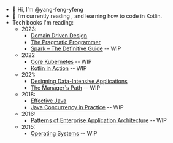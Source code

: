 - 👋 Hi, I’m @yang-feng-yfeng
- 🌱 I’m currently reading , and learning how to code in Kotlin.
- Tech books I'm reading:
  - 2023:
    - [Domain Driven Design](https://a.co/d/gmy5aVO)
    - [The Pragmatic Programmer](https://amzn.eu/d/a2FwRgx)
    - [Spark – The Definitive Guide](https://amzn.eu/d/j31VXLA) -- WIP
  - 2022
    - [Core Kubernetes](https://www.manning.com/books/core-kubernetes) -- WIP
    - [Kotlin in Action](https://www.manning.com/books/kotlin-in-action-second-edition) -- WIP
  - 2021:
    - [Designing Data-Intensive Applications](https://amzn.eu/d/6TtiWNG)
    - [The Manager`s Path](https://amzn.eu/d/1UVXskt) -- WIP
  - 2018:
    - [Effective Java](https://amzn.eu/d/g7WvK5J)
    - [Java Concurrency in Practice](https://amzn.eu/d/jk8NfgT) -- WIP
  - 2016:  
    - [Patterns of Enterprise Application Architecture](https://amzn.eu/d/0QZNzv2) -- WIP
  - 2015:
    - [Operating Systems](https://amzn.eu/d/eLQem0b) -- WIP

<!---
yang-feng-yfeng/yang-feng-yfeng is a ✨ special ✨ repository because its `README.md` (this file) appears on your GitHub profile.
You can click the Preview link to take a look at your changes.
--->
